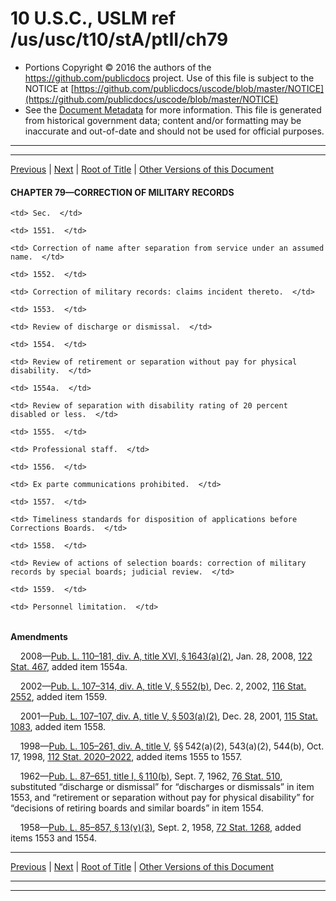 ---
---

# 10 U.S.C., USLM ref /us/usc/t10/stA/ptII/ch79

* Portions Copyright © 2016 the authors of the https://github.com/publicdocs project.
  Use of this file is subject to the NOTICE at [https://github.com/publicdocs/uscode/blob/master/NOTICE](https://github.com/publicdocs/uscode/blob/master/NOTICE)
* See the [Document Metadata](././../../../../../..//README.md) for more information.
  This file is generated from historical government data; content and/or formatting may be inaccurate and out-of-date and should not be used for official purposes.

----------
----------

[Previous](./../../../../../..//us/usc/t10/stA/ptII/ch77/m__us_usc_t10_s1524.md) | [Next](./../../../../../..//us/usc/t10/stA/ptII/ch79/m__us_usc_t10_s1551.md) | [Root of Title](./../../../../../../) | [Other Versions of this Document](https://publicdocs.github.io/go/links?ns=uslm&ref=%2Fus%2Fusc%2Ft10%2FstA%2FptII%2Fch79)

#### CHAPTER 79—CORRECTION OF MILITARY RECORDS

<table>

  <tr>

    <td> Sec.  </td>

  </tr>

  <tr>

    <td> 1551.  </td>

    <td> Correction of name after separation from service under an assumed name.  </td>

  </tr>

  <tr>

    <td> 1552.  </td>

    <td> Correction of military records: claims incident thereto.  </td>

  </tr>

  <tr>

    <td> 1553.  </td>

    <td> Review of discharge or dismissal.  </td>

  </tr>

  <tr>

    <td> 1554.  </td>

    <td> Review of retirement or separation without pay for physical disability.  </td>

  </tr>

  <tr>

    <td> 1554a.  </td>

    <td> Review of separation with disability rating of 20 percent disabled or less.  </td>

  </tr>

  <tr>

    <td> 1555.  </td>

    <td> Professional staff.  </td>

  </tr>

  <tr>

    <td> 1556.  </td>

    <td> Ex parte communications prohibited.  </td>

  </tr>

  <tr>

    <td> 1557.  </td>

    <td> Timeliness standards for disposition of applications before Corrections Boards.  </td>

  </tr>

  <tr>

    <td> 1558.  </td>

    <td> Review of actions of selection boards: correction of military records by special boards; judicial review.  </td>

  </tr>

  <tr>

    <td> 1559.  </td>

    <td> Personnel limitation.  </td>

  </tr>

</table>

 __Amendments__ 

    2008—[Pub. L. 110–181, div. A, title XVI, § 1643(a)(2)][/us/pl/110/181/s1643/a/2], Jan. 28, 2008, [122 Stat. 467][/us/stat/122/467], added item 1554a.

    2002—[Pub. L. 107–314, div. A, title V, § 552(b)][/us/pl/107/314/s552/b], Dec. 2, 2002, [116 Stat. 2552][/us/stat/116/2552], added item 1559.

    2001—[Pub. L. 107–107, div. A, title V, § 503(a)(2)][/us/pl/107/107/s503/a/2], Dec. 28, 2001, [115 Stat. 1083][/us/stat/115/1083], added item 1558.

    1998—[Pub. L. 105–261, div. A, title V][/us/pl/105/261], §§ 542(a)(2), 543(a)(2), 544(b), Oct. 17, 1998, [112 Stat. 2020–2022][/us/stat/112/2020-2022], added items 1555 to 1557.

    1962—[Pub. L. 87–651, title I, § 110(b)][/us/pl/87/651/s110/b], Sept. 7, 1962, [76 Stat. 510][/us/stat/76/510], substituted “discharge or dismissal” for “discharges or dismissals” in item 1553, and “retirement or separation without pay for physical disability” for “decisions of retiring boards and similar boards” in item 1554.

    1958—[Pub. L. 85–857, § 13(v)(3)][/us/pl/85/857/s13/v/3], Sept. 2, 1958, [72 Stat. 1268][/us/stat/72/1268], added items 1553 and 1554.

----------

[Previous](./../../../../../..//us/usc/t10/stA/ptII/ch77/m__us_usc_t10_s1524.md) | [Next](./../../../../../..//us/usc/t10/stA/ptII/ch79/m__us_usc_t10_s1551.md) | [Root of Title](./../../../../../../) | [Other Versions of this Document](https://publicdocs.github.io/go/links?ns=uslm&ref=%2Fus%2Fusc%2Ft10%2FstA%2FptII%2Fch79)

----------
----------

[/us/pl/110/181/s1643/a/2]: https://publicdocs.github.io/go/links?ns=uslm&ref=%2Fus%2Fpl%2F110%2F181%2Fs1643%2Fa%2F2
[/us/stat/122/467]: https://publicdocs.github.io/go/links?ns=uslm&ref=%2Fus%2Fstat%2F122%2F467
[/us/pl/107/314/s552/b]: https://publicdocs.github.io/go/links?ns=uslm&ref=%2Fus%2Fpl%2F107%2F314%2Fs552%2Fb
[/us/stat/116/2552]: https://publicdocs.github.io/go/links?ns=uslm&ref=%2Fus%2Fstat%2F116%2F2552
[/us/pl/107/107/s503/a/2]: https://publicdocs.github.io/go/links?ns=uslm&ref=%2Fus%2Fpl%2F107%2F107%2Fs503%2Fa%2F2
[/us/stat/115/1083]: https://publicdocs.github.io/go/links?ns=uslm&ref=%2Fus%2Fstat%2F115%2F1083
[/us/pl/105/261]: https://publicdocs.github.io/go/links?ns=uslm&ref=%2Fus%2Fpl%2F105%2F261
[/us/stat/112/2020-2022]: https://publicdocs.github.io/go/links?ns=uslm&ref=%2Fus%2Fstat%2F112%2F2020-2022
[/us/pl/87/651/s110/b]: https://publicdocs.github.io/go/links?ns=uslm&ref=%2Fus%2Fpl%2F87%2F651%2Fs110%2Fb
[/us/stat/76/510]: https://publicdocs.github.io/go/links?ns=uslm&ref=%2Fus%2Fstat%2F76%2F510
[/us/pl/85/857/s13/v/3]: https://publicdocs.github.io/go/links?ns=uslm&ref=%2Fus%2Fpl%2F85%2F857%2Fs13%2Fv%2F3
[/us/stat/72/1268]: https://publicdocs.github.io/go/links?ns=uslm&ref=%2Fus%2Fstat%2F72%2F1268



